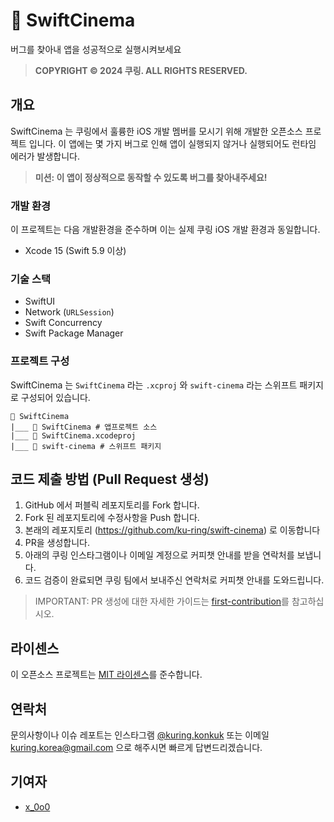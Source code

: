 #  🍿 SwiftCinema

버그를 찾아내 앱을 성공적으로 실행시켜보세요

> **COPYRIGHT © 2024 쿠링. ALL RIGHTS RESERVED.**

## 개요

SwiftCinema 는 쿠링에서 훌륭한 iOS 개발 멤버를 모시기 위해 개발한 오픈소스 프로젝트 입니다. 
이 앱에는 몇 가지 버그로 인해 앱이 실행되지 않거나 실행되어도 런타임 에러가 발생합니다.

> **미션: 이 앱이 정상적으로 동작할 수 있도록 버그를 찾아내주세요!**
 
### 개발 환경

이 프로젝트는 다음 개발환경을 준수하며 이는 실제 쿠링 iOS 개발 환경과 동일합니다.
- Xcode 15 (Swift 5.9 이상)

### 기술 스택
- SwiftUI
- Network (`URLSession`)
- Swift Concurrency
- Swift Package Manager

### 프로젝트 구성

SwiftCinema 는 `SwiftCinema` 라는 `.xcproj` 와 `swift-cinema` 라는 스위프트 패키지로 구성되어 있습니다.

```
📁 SwiftCinema
|___ 📁 SwiftCinema # 앱프로젝트 소스
|___ 📄 SwiftCinema.xcodeproj
|___ 📁 swift-cinema # 스위프트 패키지
``` 

## 코드 제출 방법 (Pull Request 생성)
1. GitHub 에서 퍼블릭 레포지토리를 Fork 합니다.
2. Fork 된 레포지토리에 수정사항을 Push 합니다.
3. 본래의 레포지토리 (https://github.com/ku-ring/swift-cinema) 로 이동합니다
4. PR을 생성합니다.
5. 아래의 쿠링 인스타그램이나 이메일 계정으로 커피챗 안내를 받을 연락처를 보냅니다.
6. 코드 검증이 완료되면 쿠링 팀에서 보내주신 연락처로 커피챗 안내를 도와드립니다.

> IMPORTANT: PR 생성에 대한 자세한 가이드는 [first-contribution](https://github.com/firstcontributions/first-contributions)를 참고하십시오.

## 라이센스
이 오픈소스 프로젝트는 [MIT 라이센스](../LICENSE)를 준수합니다.

## 연락처
문의사항이나 이슈 레포트는 인스타그램 [@kuring.konkuk](https://instagram.com/kuring.konkuk) 또는 이메일 [kuring.korea@gmail.com](mailto:kuring.korea@gmail.com) 으로 해주시면 빠르게 답변드리겠습니다.

## 기여자
- [x_0o0](https://github.com/x-0o0)

